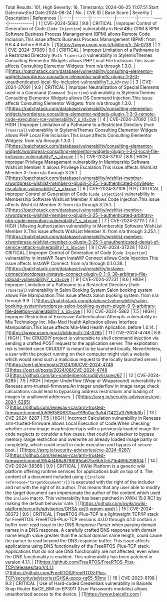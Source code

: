 Total Results: 101, High Severity: 16, Timestamp: 2024-06-25 11:07:51
Start Date:now;End Date:2024-06-24
| No. | CVE ID | Base Score | Severity | Description | References |
|-----|--------|------------|----------|-------------|------------|
| 1 | CVE-2024-5683 | 9.8  | CRITICAL | Improper Control of Generation of Code (`Code Injection`) vulnerability in Next4Biz CRM & BPM Software Business Process Manangement (BPM) allows Remote Code Inclusion.This issue affects Business Process Manangement (BPM): from 6.6.4.4 before 6.6.4.5. | [1]https://www.usom.gov.tr/bildirim/tr-24-0739 |
| 2 | CVE-2024-37089 | 9.0  | CRITICAL | Improper Limitation of a Pathname to a Restricted Directory (`Path Traversal`) vulnerability in StylemixThemes Consulting Elementor Widgets allows PHP Local File Inclusion.This issue affects Consulting Elementor Widgets: from n/a through 1.3.0. | [1]https://patchstack.com/database/vulnerability/consulting-elementor-widgets/wordpress-consulting-elementor-widgets-plugin-1-3-0-unauthenticated-local-file-inclusion-vulnerability?_s_id=cve |
| 3 | CVE-2024-37091 | 9.9  | CRITICAL | Improper Neutralization of Special Elements used in a Command (`Command Injection`) vulnerability in StylemixThemes Consulting Elementor Widgets allows OS Command Injection.This issue affects Consulting Elementor Widgets: from n/a through 1.3.0. | [1]https://patchstack.com/database/vulnerability/consulting-elementor-widgets/wordpress-consulting-elementor-widgets-plugin-1-3-0-remote-code-execution-rce-vulnerability?_s_id=cve |
| 4 | CVE-2024-37092 | 8.5  | HIGH | Improper Limitation of a Pathname to a Restricted Directory (`Path Traversal`) vulnerability in StylemixThemes Consulting Elementor Widgets allows PHP Local File Inclusion.This issue affects Consulting Elementor Widgets: from n/a through 1.3.0. | [1]https://patchstack.com/database/vulnerability/consulting-elementor-widgets/wordpress-consulting-elementor-widgets-plugin-1-3-0-local-file-inclusion-vulnerability?_s_id=cve |
| 5 | CVE-2024-37107 | 8.8  | HIGH | Improper Privilege Management vulnerability in Membership Software WishList Member X allows Privilege Escalation.This issue affects WishList Member X: from n/a through 3.25.1. | [1]https://patchstack.com/database/vulnerability/wishlist-member-x/wordpress-wishlist-member-x-plugin-3-25-1-authenticated-privilege-escalation-vulnerability?_s_id=cve |
| 6 | CVE-2024-37109 | 9.9  | CRITICAL | Improper Control of Generation of Code (`Code Injection`) vulnerability in Membership Software WishList Member X allows Code Injection.This issue affects WishList Member X: from n/a through 3.25.1. | [1]https://patchstack.com/database/vulnerability/wishlist-member-x/wordpress-wishlist-member-x-plugin-3-25-1-authenticated-arbitrary-php-code-execution-vulnerability?_s_id=cve |
| 7 | CVE-2024-37111 | 7.5  | HIGH | Missing Authorization vulnerability in Membership Software WishList Member X.This issue affects WishList Member X: from n/a through 3.25.1. | [1]https://patchstack.com/database/vulnerability/wishlist-member-x/wordpress-wishlist-member-x-plugin-3-25-1-unauthenticated-denial-of-service-attack-vulnerability?_s_id=cve |
| 8 | CVE-2024-37228 | 10.0  | CRITICAL | Improper Control of Generation of Code (`Code Injection`) vulnerability in InstaWP Team InstaWP Connect allows Code Injection.This issue affects InstaWP Connect: from n/a through 0.1.0.38. | [1]https://patchstack.com/database/vulnerability/instawp-connect/wordpress-instawp-connect-plugin-0-1-0-38-arbitrary-file-upload-vulnerability?_s_id=cve |
| 9 | CVE-2024-37231 | 8.6  | HIGH | Improper Limitation of a Pathname to a Restricted Directory (`Path Traversal`) vulnerability in Salon Booking System Salon booking system allows File Manipulation.This issue affects Salon booking system: from n/a through 9.9. | [1]https://patchstack.com/database/vulnerability/salon-booking-system/wordpress-salon-booking-system-plugin-9-9-arbitrary-file-deletion-vulnerability?_s_id=cve |
| 10 | CVE-2024-5862 | 7.5  | HIGH | Improper Restriction of Excessive Authentication Attempts vulnerability in Mia Technology Inc. Mia-Med Health Aplication allows Interface Manipulation.This issue affects Mia-Med Health Aplication: before 1.0.14. | [1]https://www.usom.gov.tr/bildirim/tr-24-0765 |
| 11 | CVE-2024-4748 | 8.8  | HIGH | The CRUDDIY project is vulnerable to shell command injection via sending a crafted POST request to the application server. The exploitation risk is limited since CRUDDIY is meant to be launched locally. Nevertheless, a user with the project running on their computer might visit a website which would send such a malicious request to the locally launched server. | [1]https://cert.pl/en/posts/2024/06/CVE-2024-4748<br>[2]https://cert.pl/posts/2024/06/CVE-2024-4748<br>[3]https://github.com/jan-vandenberg/cruddiy/issues/67 |
| 12 | CVE-2024-6285 | 7.5  | HIGH | Integer Underflow (Wrap or Wraparound) vulnerability in Renesas arm-trusted-firmware.An integer underflow in image range check calculations could lead to bypassing address restrictions and loading of images to unallowed addresses. | [1]https://asrg.io/security-advisories/cve-2024-6285/<br>[2]https://github.com/renesas-rcar/arm-trusted-firmware/commit/b596f580637bae919b0ac3a5471422a1f756db3b |
| 13 | CVE-2024-6287 | 7.5  | HIGH | Incorrect Calculation vulnerability in Renesas arm-trusted-firmware allows Local Execution of Code.When checking whether a new image invades/overlaps with a previously loaded image the code neglects to consider a few cases. that could An attacker to bypass memory range restriction and overwrite an already loaded image partly or completely, which could result in code execution and bypass of secure boot. | [1]https://asrg.io/security-advisories/cve-2024-6287/<br>[2]https://github.com/renesas-rcar/arm-trusted-firmware/commit/954d488a9798f8fda675c6b57c571b469b298f04 |
| 14 | CVE-2024-38369 | 9.9  | CRITICAL | XWiki Platform is a generic wiki platform offering runtime services for applications built on top of it. The content of a document included using `{{include reference="targetdocument"/}}` is executed with the right of the includer and not with the right of its author. This means that any user able to modify the target document can impersonate the author of the content which used the `include` macro. This vulnerability has been patched in XWiki 15.0 RC1 by making the default behavior safe. | [1]https://github.com/xwiki/xwiki-platform/security/advisories/GHSA-qcj3-wpgm-qpxh |
| 15 | CVE-2024-38373 | 9.6  | CRITICAL | FreeRTOS-Plus-TCP is a lightweight TCP/IP stack for FreeRTOS. FreeRTOS-Plus-TCP versions 4.0.0 through 4.1.0 contain a buffer over-read issue in the DNS Response Parser when parsing domain names in a DNS response. A carefully crafted DNS response with domain name length value greater than the actual domain name length, could cause the parser to read beyond the DNS response buffer. This issue affects applications using DNS functionality of the FreeRTOS-Plus-TCP stack. Applications that do not use DNS functionality are not affected, even when the DNS functionality is enabled. This vulnerability has been patched in version 4.1.1. | [1]https://github.com/FreeRTOS/FreeRTOS-Plus-TCP/releases/tag/V4.1.1<br>[2]https://github.com/FreeRTOS/FreeRTOS-Plus-TCP/security/advisories/GHSA-ppcp-rg65-58mv |
| 16 | CVE-2023-6198 | 9.3  | CRITICAL | Use of Hard-coded Credentials vulnerability in Baicells Snap Router BaiCE_BMI on EP3011 (User Passwords modules) allows unauthorized access to the device. | [1]https://www.baicells.com |

